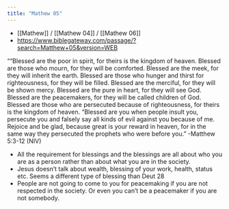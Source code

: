 ```yaml
---
title: "Mathew 05"
---
```


- [[Mathew]] / [[Mathew 04]] / [[Mathew 06]]
- https://www.biblegateway.com/passage/?search=Matthew+05&version=WEB

““Blessed are the poor in spirit, for theirs is the kingdom of heaven. Blessed are those who mourn, for they will be comforted. Blessed are the meek, for they will inherit the earth. Blessed are those who hunger and thirst for righteousness, for they will be filled. Blessed are the merciful, for they will be shown mercy. Blessed are the pure in heart, for they will see God. Blessed are the peacemakers, for they will be called children of God. Blessed are those who are persecuted because of righteousness, for theirs is the kingdom of heaven. “Blessed are you when people insult you, persecute you and falsely say all kinds of evil against you because of me. Rejoice and be glad, because great is your reward in heaven, for in the same way they persecuted the prophets who were before you.” -Matthew‬ 5:3-12‬ (NIV‬‬)

- All the requirement for blessings and the blessings are all about who you are as a person rather than about what you are in the society. 
- Jesus doesn’t talk about wealth, blessing of your work, health, status etc. Seems a different type of blessing than Deut 28
- People are not going to come to you for peacemaking if you are not respected in the society. Or even you can’t be a peacemaker if you are not somebody. 